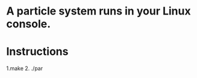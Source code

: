A particle system runs in your Linux console.
==============================
# Instructions
1.make
2. ./par
